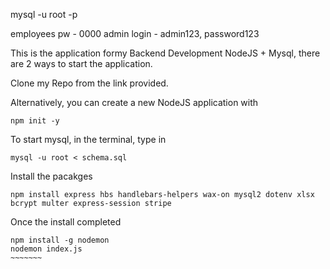 mysql -u root -p


employees pw - 0000
admin login - admin123, password123

This is the application formy Backend Development NodeJS + Mysql, there are 2 ways to start the application. 

Clone my Repo from the link provided. 

Alternatively, you can create a new NodeJS application with 
~~~~~
npm init -y
~~~~~~

To start mysql, in the terminal, type in 
~~~~~
mysql -u root < schema.sql 
~~~~~~
Install the pacakges
~~~~~
npm install express hbs handlebars-helpers wax-on mysql2 dotenv xlsx bcrypt multer express-session stripe
~~~~~~
Once the install completed
~~~~~~~~
npm install -g nodemon
nodemon index.js
~~~~~~~

